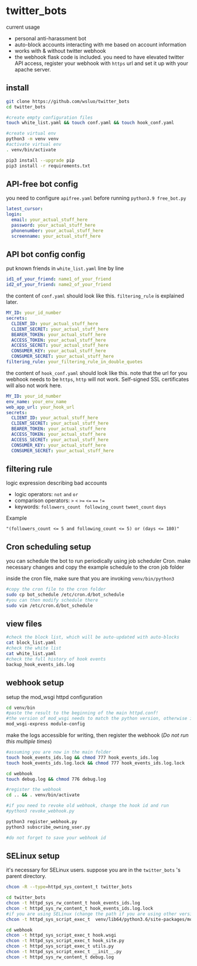 # twitter_bots

current usage
- personal anti-harassment bot
- auto-block accounts interacting with me based on account information
- works with & without twitter webhook
- the webhook flask code is included. you need to have elevated twitter API access, register your webhook with `https` url and set it up with your apache server. 

## install

```bash
git clone https://github.com/wsluo/twitter_bots
cd twitter_bots

#create empty configuration files
touch white_list.yaml && touch conf.yaml && touch hook_conf.yaml

#create virtual env
python3 -m venv venv
#activate virtual env
. venv/bin/activate

pip3 install --upgrade pip
pip3 install -r requirements.txt
```

## API-free bot config
you need to configure `apifree.yaml` before running `python3.9 free_bot.py`
```yaml
latest_cursor:
login:
  email: your_actual_stuff_here
  password: your_actual_stuff_here
  phonenumber: your_actual_stuff_here
  screenname: your_actual_stuff_here
```

## API bot config config
put known friends in `white_list.yaml` line by line
```yaml
id1_of_your_friend: name1_of_your_friend
id2_of_your_friend: name2_of_your_friend
```

the content of `conf.yaml` should look like this. `filtering_rule` is explained later.
```yaml
MY_ID: your_id_number
secrets:
  CLIENT_ID: your_actual_stuff_here
  CLIENT_SECRET: your_actual_stuff_here
  BEARER_TOKEN: your_actual_stuff_here
  ACCESS_TOKEN: your_actual_stuff_here
  ACCESS_SECRET: your_actual_stuff_here
  CONSUMER_KEY: your_actual_stuff_here
  CONSUMER_SECRET: your_actual_stuff_here
filtering_rule: your_filtering_rule_in_double_quotes
```

the content of `hook_conf.yaml` should look like this.
note that the url for you webhook needs to be `https`, `http` will not work. Self-signed SSL certificates will also not work here.
```yaml
MY_ID: your_id_number
env_name: your_env_name
web_app_url: your_hook_url
secrets:
  CLIENT_ID: your_actual_stuff_here
  CLIENT_SECRET: your_actual_stuff_here
  BEARER_TOKEN: your_actual_stuff_here
  ACCESS_TOKEN: your_actual_stuff_here
  ACCESS_SECRET: your_actual_stuff_here
  CONSUMER_KEY: your_actual_stuff_here
  CONSUMER_SECRET: your_actual_stuff_here
```

## filtering rule
logic expression describing bad accounts

- logic operators:  `not` `and` `or`  
- comparison operators:  `>` `<` `>=` `<=` `==` `!=`
- keywords: `followers_count ` `following_count`  `tweet_count` `days`  

Example
```
"(followers_count <= 5 and following_count <= 5) or (days <= 180)"
```

## Cron scheduling setup
you can schedule the bot to run periodically using job scheduler Cron. 
make necessary changes and copy the example schedule to the cron job folder

inside the cron file, make sure that you are invoking `venv/bin/python3`
```bash
#copy the cron file to the cron folder
sudo cp bot_schedule /etc/cron.d/bot_schedule
#you can then modify schedule there
sudo vim /etc/cron.d/bot_schedule
```

## view files
```bash
#check the block list, which will be auto-updated with auto-blocks
cat block_list.yaml
#check the white list
cat white_list.yaml
#check the full history of hook events
backup_hook_events_ids.log
```

## webhook setup

setup the mod_wsgi httpd configuration
```bash
cd venv/bin
#paste the result to the beginning of the main httpd.conf! 
#the version of mod_wsgi needs to match the python version, otherwise it's bug prone
mod_wsgi-express module-config
```

make the logs accessible for writing, then register the webhook (*Do not run this multiple times*)
```bash
#assuming you are now in the main folder
touch hook_events_ids.log && chmod 777 hook_events_ids.log
touch hook_events_ids.log.lock && chmod 777 hook_events_ids.log.lock

cd webhook
touch debug.log && chmod 776 debug.log

#register the webhook
cd .. && . venv/bin/activate

#if you need to revoke old webhook, change the hook id and run
#python3 revoke_webhook.py

python3 register_webhook.py
python3 subscribe_owning_user.py

#do not forget to save your webhook id
```


## SELinux setup
it's necessary for SELinux users.
suppose you are in the `twitter_bots` 's parent directory.
```bash
chcon -R --type=httpd_sys_content_t twitter_bots

cd twitter_bots
chcon -t httpd_sys_rw_content_t hook_events_ids.log
chcon -t httpd_sys_rw_content_t hook_events_ids.log.lock
#if you are using SELinux (change the path if you are using other versions)
chcon -t httpd_sys_script_exec_t  venv/lib64/python3.6/site-packages/mod_wsgi/server/mod_wsgi-py36.cpython-36m-aarch64-linux-gnu.so

cd webhook
chcon -t httpd_sys_script_exec_t hook.wsgi
chcon -t httpd_sys_script_exec_t hook_site.py
chcon -t httpd_sys_script_exec_t utils.py
chcon -t httpd_sys_script_exec_t __init__.py
chcon -t httpd_sys_rw_content_t debug.log
````